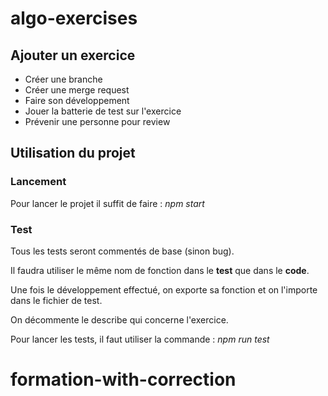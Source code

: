 # algo-exercises

## Ajouter un exercice
- Créer une branche
- Créer une merge request
- Faire son développement
- Jouer la batterie de test sur l'exercice
- Prévenir une personne pour review

## Utilisation du projet

### Lancement
Pour lancer le projet il suffit de faire : _npm start_

### Test
Tous les tests seront commentés de base (sinon bug).

Il faudra utiliser le même nom de fonction dans le __test__ que dans le __code__.

Une fois le développement effectué, on exporte sa fonction et on l'importe dans le fichier de test.

On décommente le describe qui concerne l'exercice.

Pour lancer les tests, il faut utiliser la commande : _npm run test_
# formation-with-correction
